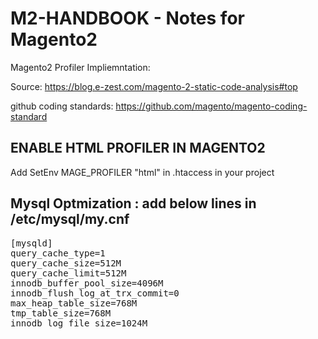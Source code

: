 # M2-HANDBOOK - Notes for Magento2

Magento2 Profiler Impliemntation: <br/>

Source: https://blog.e-zest.com/magento-2-static-code-analysis#top <br/>

github coding standards: https://github.com/magento/magento-coding-standard <br/>


<h2>ENABLE HTML PROFILER IN MAGENTO2</h2>
Add SetEnv MAGE_PROFILER "html" in .htaccess in your project


<h2> Mysql Optmization : add below lines in /etc/mysql/my.cnf</h2>
<pre>
[mysqld]
query_cache_type=1
query_cache_size=512M
query_cache_limit=512M
innodb_buffer_pool_size=4096M
innodb_flush_log_at_trx_commit=0
max_heap_table_size=768M
tmp_table_size=768M
innodb_log_file_size=1024M
</pre>
